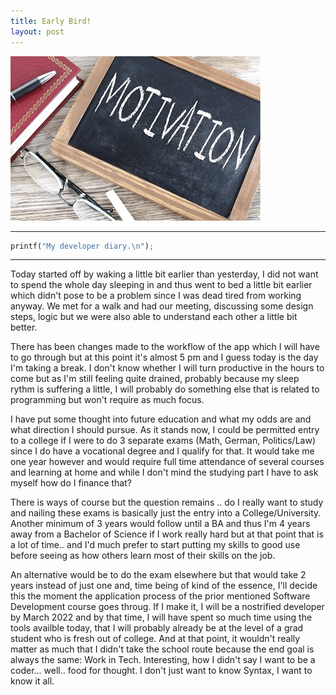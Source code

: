 ```yaml
---
title: Early Bird!
layout: post
---
```


![Test](../images/posts/post2.jpg)

***
```python
printf("My developer diary.\n");
```
***

Today started off by waking a little bit earlier than yesterday, I did not want to spend the whole day sleeping in and thus went to bed a little bit earlier which didn't pose to be a problem since I was dead tired from working anyway. We met for a walk and had our meeting, discussing some design steps, logic but we were also able to understand each other a little bit better. 

There has been changes made to the workflow of the app which I will have to go through but at this point it's almost 5 pm and I guess today is the day I'm taking a break. I don't know whether I will turn productive in the hours to come but as I'm still feeling quite drained, probably because my sleep rythm is suffering a little, I will probably do something else that is related to programming but won't require as much focus. 

I have put some thought into future education and what my odds are and what direction I should pursue. As it stands now, I could be permitted entry to a college if I were to do 3 separate exams (Math, German, Politics/Law) since I do have a vocational degree and I qualify for that. It would take me one year however and would require full time attendance of several courses and learning at home and while I don't mind the studying part I have to ask myself how do I finance that? 

There is ways of course but the question remains .. do I really want to study and nailing these exams is basically just the entry into a College/University. Another minimum of 3 years would follow until a BA and thus I'm 4 years away from a Bachelor of Science if I work really hard but at that point that is a lot of time.. and I'd much prefer to start putting my skills to good use before seeing as how others learn most of their skills on the job.

An alternative would be to do the exam elsewhere but that would take 2 years instead of just one and, time being of kind of the essence, I'll decide this the moment the application process of the prior mentioned Software Development course goes throug. If I make it, I will be a nostrified developer by March 2022 and by that time, I will have spent so much time using the tools availble today, that I will probably already be at the level of a grad student who is fresh out of college. And at that point, it wouldn't really matter as much that I didn't take the school route because the end goal is always the same: Work in Tech. Interesting, how I didn't say I want to be a coder... well.. food for thought. I don't just want to know Syntax, I want to know it all.